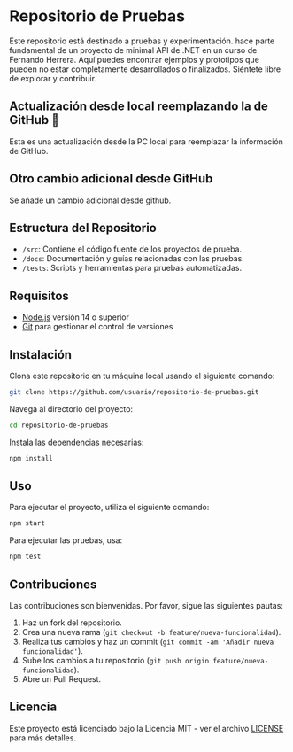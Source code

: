 # Repositorio de Pruebas

Este repositorio está destinado a pruebas y experimentación. hace parte fundamental de un proyecto de minimal API de .NET en un curso de Fernando Herrera. Aquí puedes encontrar ejemplos y prototipos que pueden no estar completamente desarrollados o finalizados. Siéntete libre de explorar y contribuir.

## Actualización desde local reemplazando la de GitHub 🐺
Esta es una actualización desde la PC local para reemplazar la información de GitHub.

## Otro cambio adicional desde GitHub
Se añade un cambio adicional desde github.

## Estructura del Repositorio

- `/src`: Contiene el código fuente de los proyectos de prueba.
- `/docs`: Documentación y guías relacionadas con las pruebas.
- `/tests`: Scripts y herramientas para pruebas automatizadas.

## Requisitos

- [Node.js](https://nodejs.org/) versión 14 o superior
- [Git](https://git-scm.com/) para gestionar el control de versiones

## Instalación

Clona este repositorio en tu máquina local usando el siguiente comando:

```bash
git clone https://github.com/usuario/repositorio-de-pruebas.git
```

Navega al directorio del proyecto:

```bash
cd repositorio-de-pruebas
```

Instala las dependencias necesarias:

```bash
npm install
```

## Uso

Para ejecutar el proyecto, utiliza el siguiente comando:

```bash
npm start
```

Para ejecutar las pruebas, usa:

```bash
npm test
```

## Contribuciones

Las contribuciones son bienvenidas. Por favor, sigue las siguientes pautas:

1. Haz un fork del repositorio.
2. Crea una nueva rama (`git checkout -b feature/nueva-funcionalidad`).
3. Realiza tus cambios y haz un commit (`git commit -am 'Añadir nueva funcionalidad'`).
4. Sube los cambios a tu repositorio (`git push origin feature/nueva-funcionalidad`).
5. Abre un Pull Request.

## Licencia

Este proyecto está licenciado bajo la Licencia MIT - ver el archivo [LICENSE](LICENSE) para más detalles.
```

